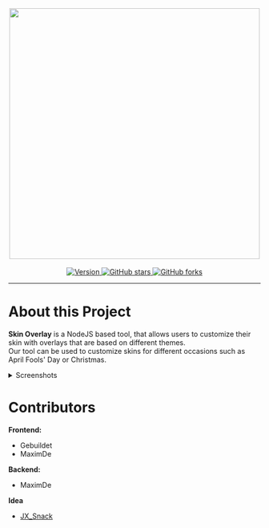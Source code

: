 <div align="center">
  <img src="https://github.com/ToiletDevelopment/Skin-Overlay/assets/77403194/d774ce1f-4166-49e9-887a-56d13d0da432" width="500px"">
</div>
<br>
<div align="center">
    <a href="https://github.com/ToiletDevelopment/Skin-Overlay/blob/main/LICENSE.md">
      <img src="https://img.shields.io/badge/LICENSE-CC02CC" alt="Version">
    </a>
      <a href="https://github.com/ToiletDevelopment/Skin-Overlay/stargazers">
            <img alt="GitHub stars" src="https://img.shields.io/github/stars/ToiletDevelopment/Skin-Overlay">
      </a>
        <a href="https://github.com/ToiletDevelopment/Skin-Overlay/forks">
              <img alt="GitHub forks" src="https://img.shields.io/github/forks/ToiletDevelopment/Skin-Overlay">
        </a>
</div>

---

# About this Project
**Skin Overlay** is a NodeJS based tool, that allows users to customize their skin with overlays that are based on different themes.  
Our tool can be used to customize skins for different occasions such as April Fools' Day or Christmas.

<details>
<summary>Screenshots</summary>
<img src="https://github.com/ToiletDevelopment/Skin-Overlay/assets/114857048/82607190-2cab-4a11-9980-813d73cf5f10">
</details>

# Contributors
**Frontend:**
- Gebuildet
- MaximDe
  
**Backend:**
- MaximDe

**Idea**
- [JX_Snack](https://studios.snackbag.net/)
